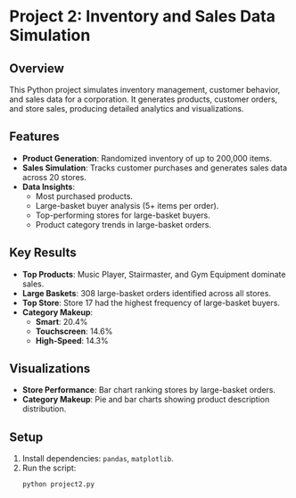 # Project 2: Inventory and Sales Data Simulation

## Overview
This Python project simulates inventory management, customer behavior, and sales data for a corporation. It generates products, customer orders, and store sales, producing detailed analytics and visualizations.

## Features
- **Product Generation**: Randomized inventory of up to 200,000 items.
- **Sales Simulation**: Tracks customer purchases and generates sales data across 20 stores.
- **Data Insights**:
  - Most purchased products.
  - Large-basket buyer analysis (5+ items per order).
  - Top-performing stores for large-basket buyers.
  - Product category trends in large-basket orders.

## Key Results
- **Top Products**: Music Player, Stairmaster, and Gym Equipment dominate sales.
- **Large Baskets**: 308 large-basket orders identified across all stores.
- **Top Store**: Store 17 had the highest frequency of large-basket buyers.
- **Category Makeup**:
  - **Smart**: 20.4%
  - **Touchscreen**: 14.6%
  - **High-Speed**: 14.3%

## Visualizations
- **Store Performance**: Bar chart ranking stores by large-basket orders.
- **Category Makeup**: Pie and bar charts showing product description distribution.

## Setup
1. Install dependencies: `pandas`, `matplotlib`.
2. Run the script:  
   ```bash
   python project2.py
